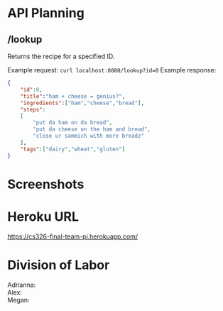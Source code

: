 # API Planning


## /lookup
Returns the recipe for a specified ID.

Example request: `curl localhost:8080/lookup?id=0`
Example response: 
```json
{
    "id":0,
    "title":"ham + cheese = genius?",
    "ingredients":["ham","cheese","bread"],
    "steps":
    [
        "put da ham on da bread",
        "put da cheese on the ham and bread",
        "close ur sammich with more breadz"
    ],
    "tags":["dairy","wheat","gluten"]
}
```

# Screenshots

# Heroku URL

https://cs326-final-team-pi.herokuapp.com/

# Division of Labor

Adrianna:  
Alex:  
Megan:  